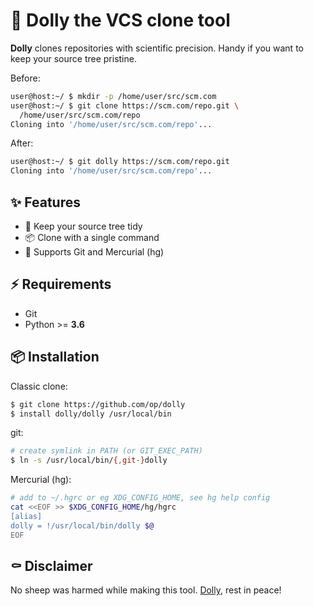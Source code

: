 # 🐑 Dolly the VCS clone tool

**Dolly** clones repositories with scientific precision. Handy if you want to keep your source tree pristine.

Before:

```bash
user@host:~/ $ mkdir -p /home/user/src/scm.com
user@host:~/ $ git clone https://scm.com/repo.git \
  /home/user/src/scm.com/repo
Cloning into '/home/user/src/scm.com/repo'...
```

After:

```bash
user@host:~/ $ git dolly https://scm.com/repo.git
Cloning into '/home/user/src/scm.com/repo'...
```

## ✨ Features

* 📇 Keep your source tree tidy
* 📦 Clone with a single command
* 🍱 Supports Git and Mercurial (hg)

## ⚡ Requirements

* Git
* Python >= **3.6**

## 📦 Installation

Classic clone:
```bash
$ git clone https://github.com/op/dolly
$ install dolly/dolly /usr/local/bin
```

git:
```bash
# create symlink in PATH (or GIT_EXEC_PATH)
$ ln -s /usr/local/bin/{,git-}dolly
```

Mercurial (hg):
```bash
# add to ~/.hgrc or eg XDG_CONFIG_HOME, see hg help config
cat <<EOF >> $XDG_CONFIG_HOME/hg/hgrc
[alias]
dolly = !/usr/local/bin/dolly $@
EOF
```

## ⚰️ Disclaimer

No sheep was harmed while making this tool. [Dolly], rest in peace!

[Dolly]: https://en.wikipedia.org/wiki/Dolly_(sheep)
